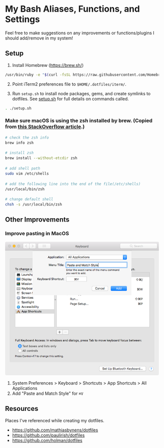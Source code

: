 # My Bash Aliases, Functions, and Settings

Feel free to make suggestions on any improvements or functions/plugins I should add/remove in my system!

## Setup

1. Install Homebrew (https://brew.sh/)

```bash
/usr/bin/ruby -e "$(curl -fsSL https://raw.githubusercontent.com/Homebrew/install/master/install)"
```

2. Point iTerm2 preferences file to `$HOME/.dotfiles/iterm/`.

3. Run `setup.sh` to install node packages, gems, and create symlinks to dotfiles. See [setup.sh](https://github.com/thektan/dotfiles/blob/master/setup.sh) for full details on commands called.

```bash
. ./setup.sh
```

### Make sure macOS is using the zsh installed by brew. (Copied from [this StackOverflow article](https://stackoverflow.com/questions/17648621/how-do-i-update-zsh-to-the-latest-version).)

```bash
# check the zsh info
brew info zsh

# install zsh
brew install --without-etcdir zsh

# add shell path
sudo vim /etc/shells

# add the following line into the end of the file(/etc/shells)
/usr/local/bin/zsh

# change default shell
chsh -s /usr/local/bin/zsh
```

## Other Improvements

### Improve pasting in MacOS

![Paste and Match Style](/assets/paste-screenshot.png)

1.  System Preferences > Keyboard > Shortcuts > App Shortcuts > All Applications
2.  Add "Paste and Match Style" for `⌘V`

## Resources

Places I've referenced while creating my dotfiles.

-   https://github.com/mathiasbynens/dotfiles
-   https://github.com/paulirish/dotfiles
-   https://github.com/holman/dotfiles
